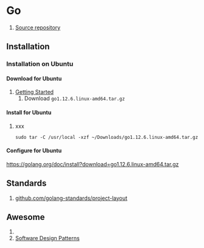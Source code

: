 # Go

1. [Source repository](https://github.com/golang/go)

## Installation

### Installation on Ubuntu

#### Download for Ubuntu

1. [Getting Started ](https://golang.org/doc/install)
    1. Download `go1.12.6.linux-amd64.tar.gz`

#### Install for Ubuntu

1. xxx

    ```console
    sudo tar -C /usr/local -xzf ~/Downloads/go1.12.6.linux-amd64.tar.gz
    ```

#### Configure for Ubuntu


https://golang.org/doc/install?download=go1.12.6.linux-amd64.tar.gz

## Standards

1. [github.com/golang-standards/project-layout](https://github.com/golang-standards/project-layout)

## Awesome

1. [](https://github.com/golang/go/wiki/Projects)
1. [Software Design Patterns](https://github.com/tmrts/go-patterns)
